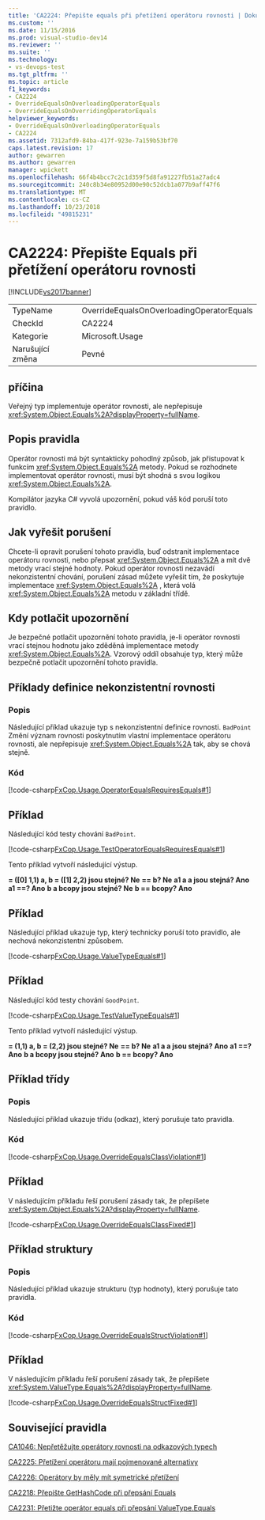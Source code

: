 ```yaml
---
title: 'CA2224: Přepište equals při přetížení operátoru rovnosti | Dokumentace Microsoftu'
ms.custom: ''
ms.date: 11/15/2016
ms.prod: visual-studio-dev14
ms.reviewer: ''
ms.suite: ''
ms.technology:
- vs-devops-test
ms.tgt_pltfrm: ''
ms.topic: article
f1_keywords:
- CA2224
- OverrideEqualsOnOverloadingOperatorEquals
- OverrideEqualsOnOverridingOperatorEquals
helpviewer_keywords:
- OverrideEqualsOnOverloadingOperatorEquals
- CA2224
ms.assetid: 7312afd9-84ba-417f-923e-7a159b53bf70
caps.latest.revision: 17
author: gewarren
ms.author: gewarren
manager: wpickett
ms.openlocfilehash: 66f4b4bcc7c2c1d359f5d8fa91227fb51a27adc4
ms.sourcegitcommit: 240c8b34e80952d00e90c52dcb1a077b9aff47f6
ms.translationtype: MT
ms.contentlocale: cs-CZ
ms.lasthandoff: 10/23/2018
ms.locfileid: "49815231"
---
```

# <a name="ca2224-override-equals-on-overloading-operator-equals"></a>CA2224: Přepište Equals při přetížení operátoru rovnosti
[!INCLUDE[vs2017banner](../includes/vs2017banner.md)]

|||
|-|-|
|TypeName|OverrideEqualsOnOverloadingOperatorEquals|
|CheckId|CA2224|
|Kategorie|Microsoft.Usage|
|Narušující změna|Pevné|

## <a name="cause"></a>příčina
 Veřejný typ implementuje operátor rovnosti, ale nepřepisuje <xref:System.Object.Equals%2A?displayProperty=fullName>.

## <a name="rule-description"></a>Popis pravidla
 Operátor rovnosti má být syntakticky pohodlný způsob, jak přistupovat k funkcím <xref:System.Object.Equals%2A> metody. Pokud se rozhodnete implementovat operátor rovnosti, musí být shodná s svou logikou <xref:System.Object.Equals%2A>.

 Kompilátor jazyka C# vyvolá upozornění, pokud váš kód poruší toto pravidlo.

## <a name="how-to-fix-violations"></a>Jak vyřešit porušení
 Chcete-li opravit porušení tohoto pravidla, buď odstranit implementace operátoru rovnosti, nebo přepsat <xref:System.Object.Equals%2A> a mít dvě metody vrací stejné hodnoty. Pokud operátor rovnosti nezavádí nekonzistentní chování, porušení zásad můžete vyřešit tím, že poskytuje implementace <xref:System.Object.Equals%2A> , která volá <xref:System.Object.Equals%2A> metodu v základní třídě.

## <a name="when-to-suppress-warnings"></a>Kdy potlačit upozornění
 Je bezpečné potlačit upozornění tohoto pravidla, je-li operátor rovnosti vrací stejnou hodnotu jako zděděná implementace metody <xref:System.Object.Equals%2A>. Vzorový oddíl obsahuje typ, který může bezpečně potlačit upozornění tohoto pravidla.

## <a name="examples-of-inconsistent-equality-definitions"></a>Příklady definice nekonzistentní rovnosti

### <a name="description"></a>Popis
 Následující příklad ukazuje typ s nekonzistentní definice rovnosti. `BadPoint` Změní význam rovnosti poskytnutím vlastní implementace operátoru rovnosti, ale nepřepisuje <xref:System.Object.Equals%2A> tak, aby se chová stejně.

### <a name="code"></a>Kód
 [!code-csharp[FxCop.Usage.OperatorEqualsRequiresEquals#1](../snippets/csharp/VS_Snippets_CodeAnalysis/FxCop.Usage.OperatorEqualsRequiresEquals/cs/FxCop.Usage.OperatorEqualsRequiresEquals.cs#1)]

## <a name="example"></a>Příklad
 Následující kód testy chování `BadPoint`.

 [!code-csharp[FxCop.Usage.TestOperatorEqualsRequiresEquals#1](../snippets/csharp/VS_Snippets_CodeAnalysis/FxCop.Usage.TestOperatorEqualsRequiresEquals/cs/FxCop.Usage.TestOperatorEqualsRequiresEquals.cs#1)]

 Tento příklad vytvoří následující výstup.

 **= ([0] 1,1) a, b = ([1] 2,2) jsou stejné? Ne**
 **== b? Ne**
**a1 a a jsou stejná? Ano**
**a1 ==? Ano**
**b a bcopy jsou stejné? Ne**
**b == bcopy? Ano**
## <a name="example"></a>Příklad
 Následující příklad ukazuje typ, který technicky poruší toto pravidlo, ale nechová nekonzistentní způsobem.

 [!code-csharp[FxCop.Usage.ValueTypeEquals#1](../snippets/csharp/VS_Snippets_CodeAnalysis/FxCop.Usage.ValueTypeEquals/cs/FxCop.Usage.ValueTypeEquals.cs#1)]

## <a name="example"></a>Příklad
 Následující kód testy chování `GoodPoint`.

 [!code-csharp[FxCop.Usage.TestValueTypeEquals#1](../snippets/csharp/VS_Snippets_CodeAnalysis/FxCop.Usage.TestValueTypeEquals/cs/FxCop.Usage.TestValueTypeEquals.cs#1)]

 Tento příklad vytvoří následující výstup.

 **= (1,1) a, b = (2,2) jsou stejné? Ne**
 **== b? Ne**
**a1 a a jsou stejná? Ano**
**a1 ==? Ano**
**b a bcopy jsou stejné? Ano**
**b == bcopy? Ano**
## <a name="class-example"></a>Příklad třídy

### <a name="description"></a>Popis
 Následující příklad ukazuje třídu (odkaz), který porušuje tato pravidla.

### <a name="code"></a>Kód
 [!code-csharp[FxCop.Usage.OverrideEqualsClassViolation#1](../snippets/csharp/VS_Snippets_CodeAnalysis/FxCop.Usage.OverrideEqualsClassViolation/cs/FxCop.Usage.OverrideEqualsClassViolation.cs#1)]

## <a name="example"></a>Příklad
 V následujícím příkladu řeší porušení zásady tak, že přepíšete <xref:System.Object.Equals%2A?displayProperty=fullName>.

 [!code-csharp[FxCop.Usage.OverrideEqualsClassFixed#1](../snippets/csharp/VS_Snippets_CodeAnalysis/FxCop.Usage.OverrideEqualsClassFixed/cs/FxCop.Usage.OverrideEqualsClassFixed.cs#1)]

## <a name="structure-example"></a>Příklad struktury

### <a name="description"></a>Popis
 Následující příklad ukazuje strukturu (typ hodnoty), který porušuje tato pravidla.

### <a name="code"></a>Kód
 [!code-csharp[FxCop.Usage.OverrideEqualsStructViolation#1](../snippets/csharp/VS_Snippets_CodeAnalysis/FxCop.Usage.OverrideEqualsStructViolation/cs/FxCop.Usage.OverrideEqualsStructViolation.cs#1)]

## <a name="example"></a>Příklad
 V následujícím příkladu řeší porušení zásady tak, že přepíšete <xref:System.ValueType.Equals%2A?displayProperty=fullName>.

 [!code-csharp[FxCop.Usage.OverrideEqualsStructFixed#1](../snippets/csharp/VS_Snippets_CodeAnalysis/FxCop.Usage.OverrideEqualsStructFixed/cs/FxCop.Usage.OverrideEqualsStructFixed.cs#1)]

## <a name="related-rules"></a>Související pravidla
 [CA1046: Nepřetěžujte operátory rovnosti na odkazových typech](../code-quality/ca1046-do-not-overload-operator-equals-on-reference-types.md)

 [CA2225: Přetížení operátoru mají pojmenované alternativy](../code-quality/ca2225-operator-overloads-have-named-alternates.md)

 [CA2226: Operátory by měly mít symetrické přetížení](../code-quality/ca2226-operators-should-have-symmetrical-overloads.md)

 [CA2218: Přepište GetHashCode při přepsání Equals](../code-quality/ca2218-override-gethashcode-on-overriding-equals.md)

 [CA2231: Přetižte operátor equals při přepsání ValueType.Equals](../code-quality/ca2231-overload-operator-equals-on-overriding-valuetype-equals.md)



